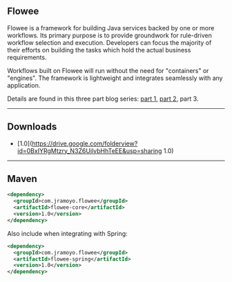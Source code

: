 ## Flowee
Flowee is a framework for building Java services backed by one or more workflows. Its primary purpose is to provide groundwork for rule-driven workflow selection and execution. Developers can focus the majority of their efforts on building the tasks which hold the actual business requirements.

Workflows built on Flowee will run without the need for "containers" or "engines". The framework is lightweight and integrates seamlessly with any application.

Details are found in this three part blog series: [part 1](http://www.jramoyo.com/2013/05/introducing-flowee-framework-for.html), [part 2](http://www.jramoyo.com/2013/05/flowee-sample-application.html), part 3.

---
## Downloads
  * [1.0](https://drive.google.com/folderview?id=0BxIYRgMtzry_N3Z6UjlvbHhTeEE&usp=sharing 1.0)

----
## Maven
```xml
<dependency>
  <groupId>com.jramoyo.flowee</groupId>
  <artifactId>flowee-core</artifactId>
  <version>1.0</version>
</dependency>
```
Also include when integrating with Spring:
```xml
<dependency>
  <groupId>com.jramoyo.flowee</groupId>
  <artifactId>flowee-spring</artifactId>
  <version>1.0</version>
</dependency>
```
